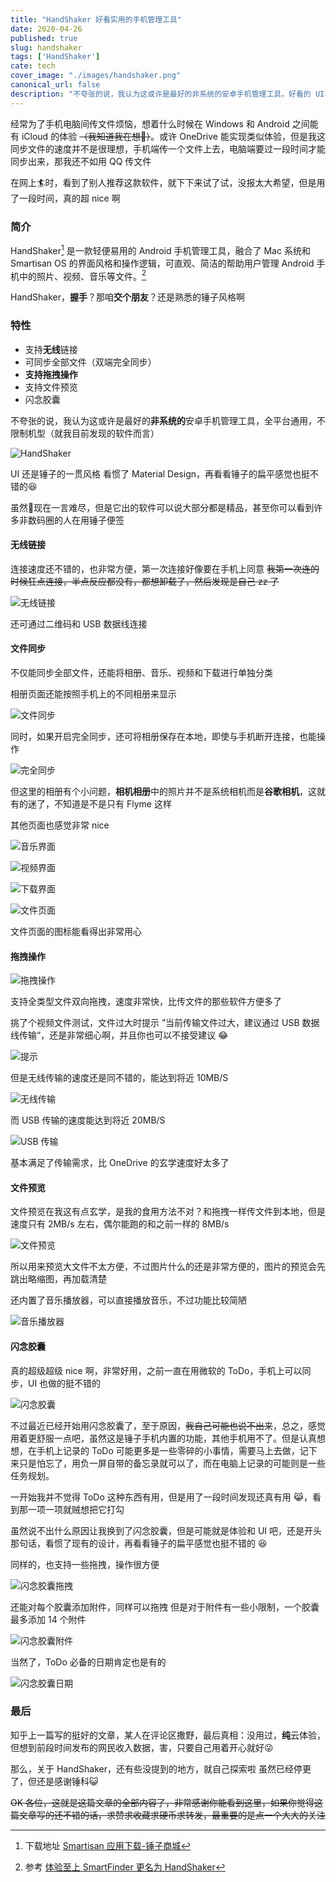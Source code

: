```yaml
---
title: "HandShaker 好看实用的手机管理工具"
date: 2020-04-26
published: true
slug: handshaker
tags: ['HandShaker']
cate: tech
cover_image: "./images/handshaker.png"
canonical_url: false
description: "不夸张的说，我认为这或许是最好的非系统的安卓手机管理工具，好看的 UI、舒适的体验，至少我目前还没有找到一个既免费又有与之相同体验的软件"
---
```



经常为了手机电脑间传文件烦恼，想着什么时候在 Windows 和 Android 之间能有 iCloud 的体验 ~~（我知道我在想:peach:）~~。或许 OneDrive 能实现类似体验，但是我这同步文件的速度并不是很理想，手机端传一个文件上去，电脑端要过一段时间才能同步出来，那我还不如用 QQ 传文件

在网上:surfer:时，看到了别人推荐这款软件，就下下来试了试，没报太大希望，但是用了一段时间，真的超 nice 啊

### 简介

HandShaker[^1] 是一款轻便易用的 Android 手机管理工具，融合了 Mac 系统和 Smartisan OS 的界面风格和操作逻辑，可直观、简洁的帮助用户管理 Android 手机中的照片、视频、音乐等文件。[^2]

HandShaker，**握手**？那咱**交个朋友**？还是熟悉的锤子风格啊

### 特性

- 支持**无线**链接
- 可同步全部文件（双端完全同步）
- **支持拖拽操作**
- 支持文件预览
- 闪念胶囊

不夸张的说，我认为这或许是最好的**非系统的**安卓手机管理工具，全平台通用，不限制机型（就我目前发现的软件而言）

![HandShaker](https://rmt.dogedoge.com/fetch/royce/storage/17291/01.png?w=1280&fmt=webp)

UI 还是锤子的一贯风格
看惯了 Material Design，再看看锤子的扁平感觉也挺不错的:laughing:

虽然:hammer:现在一言难尽，但是它出的软件可以说大部分都是精品，甚至你可以看到许多非数码圈的人在用锤子便签

#### 无线链接

连接速度还不错的，也非常方便，第一次连接好像要在手机上同意
~~我第一次连的时候狂点连接，半点反应都没有，都想卸载了，然后发现是自己 zz 了~~

![无线链接](https://rmt.dogedoge.com/fetch/royce/storage/17291/02.gif?w=1280)

还可通过二维码和 USB 数据线连接

#### 文件同步

不仅能同步全部文件，还能将相册、音乐、视频和下载进行单独分类

相册页面还能按照手机上的不同相册来显示

![文件同步](https://rmt.dogedoge.com/fetch/royce/storage/17291/03.png?w=1280&fmt=webp)

同时，如果开启完全同步，还可将相册保存在本地，即使与手机断开连接，也能操作

![完全同步](https://rmt.dogedoge.com/fetch/royce/storage/17291/04.png?w=1280&fmt=webp)

但这里的相册有个小问题，**相机相册**中的照片并不是系统相机而是**谷歌相机**，这就有的迷了，不知道是不是只有 Flyme 这样

其他页面也感觉非常 nice

![音乐界面](https://rmt.dogedoge.com/fetch/royce/storage/17291/05.png?w=1280&fmt=webp)

![视频界面](https://rmt.dogedoge.com/fetch/royce/storage/17291/06.png?w=1280&fmt=webp)

![下载界面](https://rmt.dogedoge.com/fetch/royce/storage/17291/07.png?w=1280&fmt=webp)

![文件页面](https://rmt.dogedoge.com/fetch/royce/storage/17291/08.png?w=1280&fmt=webp)

文件页面的图标能看得出非常用心

#### 拖拽操作

![拖拽操作](https://rmt.dogedoge.com/fetch/royce/storage/17291/09.gif?w=1280)

支持全类型文件双向拖拽，速度非常快，比传文件的那些软件方便多了

挑了个视频文件测试，文件过大时提示 ”当前传输文件过大，建议通过 USB 数据线传输“，还是非常细心啊，并且你也可以不接受建议 :joy:

![提示](https://rmt.dogedoge.com/fetch/royce/storage/17291/10.png?w=1280&fmt=webp)

但是无线传输的速度还是同不错的，能达到将近 10MB/S

![无线传输](https://rmt.dogedoge.com/fetch/royce/storage/17291/11.png?w=1280&fmt=webp)

而 USB 传输的速度能达到将近 20MB/S

![USB 传输](https://rmt.dogedoge.com/fetch/royce/storage/17291/12.png?w=1280&fmt=webp)

基本满足了传输需求，比 OneDrive 的玄学速度好太多了

#### 文件预览

文件预览在我这有点玄学，是我的食用方法不对？和拖拽一样传文件到本地，但是速度只有 2MB/s 左右，偶尔能跑的和之前一样的 8MB/s

![文件预览](https://rmt.dogedoge.com/fetch/royce/storage/17291/13.png?w=1280&fmt=webp)

所以用来预览大文件不太方便，不过图片什么的还是非常方便的，图片的预览会先跳出略缩图，再加载清楚

还内置了音乐播放器，可以直接播放音乐，不过功能比较简陋

![音乐播放器](https://rmt.dogedoge.com/fetch/royce/storage/17291/14.png?w=1280&fmt=webp)

#### 闪念胶囊

真的超级超级 nice 啊，非常好用，之前一直在用微软的 ToDo，手机上可以同步，UI 也做的挺不错的

![闪念胶囊](https://rmt.dogedoge.com/fetch/royce/storage/17291/15.png?w=1280&fmt=webp)

不过最近已经开始用闪念胶囊了，至于原因，~~我自己可能也说不出来~~，总之，感觉用着更舒服一点吧，虽然这是锤子手机内置的功能，其他手机用不了。但是认真想想，在手机上记录的 ToDo 可能更多是一些零碎的小事情，需要马上去做，记下来只是怕忘了，用负一屏自带的备忘录就可以了，而在电脑上记录的可能则是一些任务规划。

一开始我并不觉得 ToDo 这种东西有用，但是用了一段时间发现还真有用 :joy_cat:，看到那一项一项就贼想把它打勾

虽然说不出什么原因让我换到了闪念胶囊，但是可能就是体验和 UI 吧，还是开头那句话，看惯了现有的设计，再看看锤子的扁平感觉也挺不错的 :laughing:

同样的，也支持一些拖拽，操作很方便

![闪念胶囊拖拽](https://rmt.dogedoge.com/fetch/royce/storage/17291/16.gif?w=1280)

还能对每个胶囊添加附件，同样可以拖拽
但是对于附件有一些小限制，一个胶囊最多添加 14 个附件

![闪念胶囊附件](https://rmt.dogedoge.com/fetch/royce/storage/17291/17.gif?w=1280)

当然了，ToDo 必备的日期肯定也是有的

![闪念胶囊日期](https://rmt.dogedoge.com/fetch/royce/storage/17291/18.png?w=1280&fmt=webp)

### 最后

知乎上一篇写的挺好的文章，某人在评论区撒野，最后真相：没用过，**纯**云体验，但想到前段时间发布的网民收入数据，害，只要自己用着开心就好:stuck_out_tongue_winking_eye:

那么，关于 HandShaker，还有些没提到的地方，就自己探索啦
虽然已经停更了，但还是感谢锤科:smiley_cat:

~~OK 各位，这就是这篇文章的全部内容了，非常感谢你能看到这里，如果你觉得这篇文章写的还不错的话，求赞求收藏求硬币求转发，最重要的是点一个大大的关注~~

[^1]: 下载地址 [Smartisan 应用下载-锤子商城](https://www.smartisan.com/apps/#/handshaker)
[^2]: 参考 [体验至上 SmartFinder 更名为 HandShaker](http://www.cnmo.com/news/551241.html)
